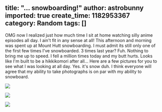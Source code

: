 title: "... snowboarding!"
author: astrobunny
imported: true
create_time: 1182953367
category: Random
tags: []
---
OMG now I realized just how much time I sit at home watching silly anime episodes all day. I ain't fit in any sense at all! This afternoon and morning was spent up at Mount Hutt snowboarding. I must admit its still only one of the first few times I've snowboarded. 3 times last year? Fuh. Nothing to bring me up to speed. I fell a million times today and my butt hurts. Looks like I'm built to be a hikkikomori after all... Here are a few pictures for you to see what I was looking at all day. Yes. it's snow duh. I think everyone will agree that my ability to take photographs is on par with my ability to snowboard.  
  
 [![](wp-images/old/albums/mthutt/liftssmall.jpg)](/images/wp-images/old/albums/mthutt/liftssmall.jpg)  
  
 [![](wp-images/old/albums/mthutt/mthuttsmall.jpg)](/images/wp-images/old/albums/mthutt/mthuttsmall.jpg)  
  
 [![](wp-images/old/albums/mthutt/mthuttcarparksmall.jpg)](/images/wp-images/old/albums/mthutt/mthuttcarparksmall.jpg)

